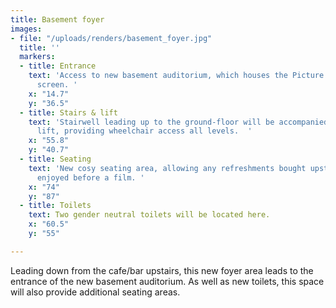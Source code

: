 ```yaml
---
title: Basement foyer
images:
- file: "/uploads/renders/basement_foyer.jpg"
  title: ''
  markers:
  - title: Entrance
    text: 'Access to new basement auditorium, which houses the Picture House’s second
      screen. '
    x: "14.7"
    y: "36.5"
  - title: Stairs & lift
    text: 'Stairwell leading up to the ground-floor will be accompanied by a platform
      lift, providing wheelchair access all levels.  '
    x: "55.8"
    y: "40.7"
  - title: Seating
    text: 'New cosy seating area, allowing any refreshments bought upstairs to be
      enjoyed before a film. '
    x: "74"
    y: "87"
  - title: Toilets
    text: Two gender neutral toilets will be located here.
    x: "60.5"
    y: "55"

---
```

Leading down from the cafe/bar upstairs, this new foyer area leads to the entrance of the new basement auditorium. As well as new toilets, this space will also provide additional seating areas.